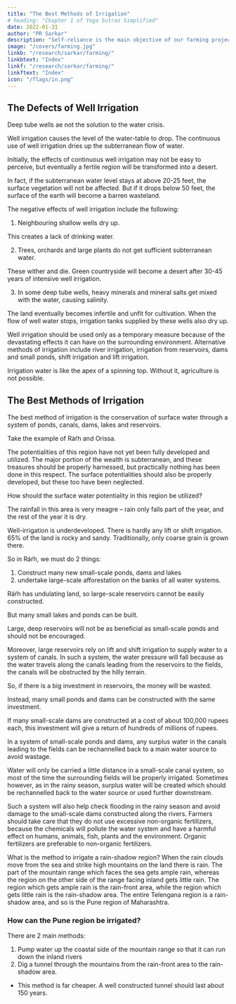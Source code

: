 ```yaml
---
title: "The Best Methods of Irrigation"
# heading: "Chapter 1 of Yoga Sutras Simplified"
date: 2022-01-31
author: "PR Sarkar"
description: "Self-reliance is the main objective of our farming projects, hence they should be oriented towards production"
image: "/covers/farming.jpg"
linkb: "/research/sarkar/farming/"
linkbtext: "Index"
linkf: "/research/sarkar/farming/"
linkftext: "Index"
icon: "/flags/in.png"
---
```



## The Defects of Well Irrigation

Deep tube wells ae not the solution to the water crisis. 

Well irrigation causes the level of the water-table to drop. The continuous use of well irrigation dries up the subterranean flow of water. 

Initially, the effects of continuous well irrigation may not be easy to perceive, but eventually a fertile region will be transformed into a desert. 

In fact, if the subterranean water level stays at above 20-25 feet, the surface vegetation will not be affected. But if it drops below 50 feet, the surface of the earth will become a barren wasteland.

The negative effects of well irrigation include the following:

1. Neighbouring shallow wells dry up.

This creates a lack of drinking water.

2. Trees, orchards and large plants do not get sufficient subterranean water. 

These wither and die. Green countryside will become a desert after 30-45 years of intensive well irrigation.

3. In some deep tube wells, heavy minerals and mineral salts get mixed with the water, causing  salinity. 

The land eventually becomes infertile and unfit for cultivation. When the flow of well water stops, irrigation tanks supplied by these wells also dry up.

Well irrigation should be used only as a temporary measure because of the devastating effects it can have on the surrounding environment. Alternative methods of irrigation include river irrigation, irrigation from reservoirs, dams and small ponds, shift irrigation and lift irrigation. 

Irrigation water is like the apex of a spinning top. Without it, agriculture is not possible.

## The Best Methods of Irrigation

The best method of irrigation is the conservation of surface water through a system of ponds, canals, dams, lakes and reservoirs.

Take the example of Ráŕh and Orissa. 

The potentialities of this region have not yet been fully developed and utilized. The major portion of the wealth is subterranean, and these treasures should be properly harnessed, but practically nothing has been done in this respect. The surface potentialities should also be properly developed, but these too have been neglected.

How should the surface water potentiality in this region be utilized? 

The rainfall in this area is very meagre – rain only falls part of the year, and the rest of the year it is dry. 

Well-irrigation is underdeveloped. There is hardly any lift or shift irrigation. 65% of the land is rocky and sandy. Traditionally, only coarse grain is grown there. 

So in Ráŕh, we must do 2 things:

1. Construct many new small-scale ponds, dams and lakes
2. undertake large-scale afforestation on the banks of all water systems.

Ráŕh has undulating land, so large-scale reservoirs cannot be easily constructed. 

But many small lakes and ponds can be built. 

Large, deep reservoirs will not be as beneficial as small-scale ponds and should not be encouraged. 

Moreover, large reservoirs rely on lift and shift irrigation to supply water to a system of canals. In such a system, the water pressure will fall because as the water travels along the canals leading from the reservoirs to the fields, the canals will be obstructed by the hilly terrain. 

So, if there is a big investment in reservoirs, the money will be wasted. 

Instead, many small ponds and dams can be constructed with the same investment. 

If many small-scale dams are constructed at a cost of about 100,000 rupees each, this investment will give a return of hundreds of millions of rupees.

In a system of small-scale ponds and dams, any surplus water in the canals leading to the fields can be rechannelled back to a main water source to avoid wastage. 

Water will only be carried a little distance in a small-scale canal system, so most of the time the surrounding fields will be properly irrigated. Sometimes however, as in the rainy season, surplus water will be created which should be rechannelled back to the water source or used further downstream. 

Such a system will also help check flooding in the rainy season and avoid damage to the small-scale dams constructed along the rivers. Farmers should take care that they do not use excessive non-organic fertilizers, because the chemicals will pollute the water system and have a harmful effect on humans, animals, fish, plants and the environment. Organic fertilizers are preferable to non-organic fertilizers.

What is the method to irrigate a rain-shadow region? When the rain clouds move from the sea and strike high mountains on the land there is rain. The part of the mountain range which faces the sea gets ample rain, whereas the region on the other side of the range facing inland gets little rain. The region which gets ample rain is the rain-front area, while the region which gets little rain is the rain-shadow area. The entire Telengana region is a rain-shadow area, and so is the Pune region of Maharashtra.

### How can the Pune region be irrigated? 

There are 2 main methods:

1. Pump water up the coastal side of the mountain range so that it can run down the inland rivers
2. Dig a tunnel through the mountains from the rain-front area to the rain-shadow area. 
  - This method is far cheaper. A well constructed tunnel should last about 150 years.

